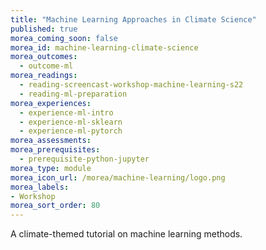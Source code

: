 ```yaml
---
title: "Machine Learning Approaches in Climate Science"
published: true
morea_coming_soon: false
morea_id: machine-learning-climate-science
morea_outcomes:
  - outcome-ml
morea_readings:
  - reading-screencast-workshop-machine-learning-s22
  - reading-ml-preparation
morea_experiences:
  - experience-ml-intro
  - experience-ml-sklearn
  - experience-ml-pytorch
morea_assessments:
morea_prerequisites:
  - prerequisite-python-jupyter
morea_type: module
morea_icon_url: /morea/machine-learning/logo.png
morea_labels:
- Workshop
morea_sort_order: 80
---
```


A climate-themed tutorial on machine learning methods.

